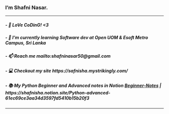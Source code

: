 <h3>I’m Shafni Nasar.</h3><hr>

<h5>- 👨‍ LoVe CoDinG! <3</h5>
<h5>- 🌱 I’m currently learning Software dev at Open UOM & Esoft Metro Campus, Sri Lanka</h5>
<h5>- 📫 Reach me mailto:shafninasar50@gmail.com</h5>
<h5>- 💻 Checkout my site https://safnisha.mystrikingly.com/</h5>
<h5>- 📚 My Python Beginner and Advanced notes in Notion <a href='https://shafnisha.notion.site/Python-For-Beginners-07c600b75b6c49aea34f083c7b15e4e8'>Beginner-Notes</a> | https://shafnisha.notion.site/Python-advanced-61ec69ce3aa34d3597fd5410b15b20f3</h5><hr>

